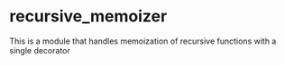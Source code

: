 # recursive_memoizer
This is a module that handles memoization of recursive functions with a single decorator
